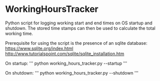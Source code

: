 # WorkingHoursTracker
Python script for logging working start and end times on OS startup and shutdown.
The stored time stamps can then be used to calculate the total working time.

Prerequisite for using the script is the presence of an sqlite database:
https://www.sqlite.org/index.html
http://www.tutorialspoint.com/sqlite/sqlite_installation.htm

On startup:
'''
python working_hours_tracker.py --startup
'''

On shutdown:
'''
python working_hours_tracker.py --shutdown
'''
